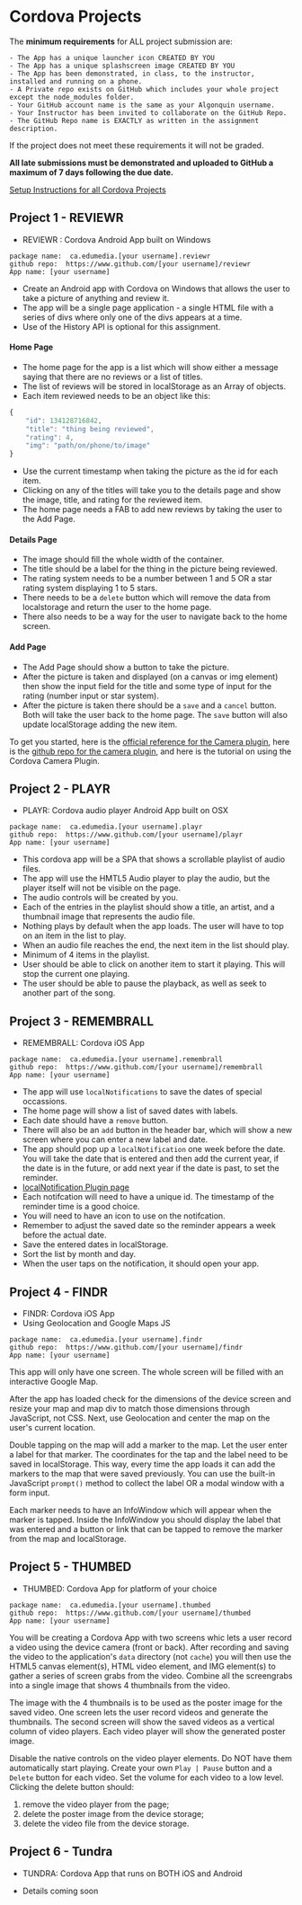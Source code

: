 # Cordova Projects

The **minimum requirements** for ALL project submission are:

    - The App has a unique launcher icon CREATED BY YOU
    - The App has a unique splashscreen image CREATED BY YOU
    - The App has been demonstrated, in class, to the instructor, installed and running on a phone.
    - A Private repo exists on GitHub which includes your whole project except the node_modules folder.
    - Your GitHub account name is the same as your Algonquin username.
    - Your Instructor has been invited to collaborate on the GitHub Repo.
    - The GitHub Repo name is EXACTLY as written in the assignment description.

If the project does not meet these requirements it will not be graded.

**All late submissions must be demonstrated and uploaded to GitHub a maximum of 7 days following the due date.**

[Setup Instructions for all Cordova Projects](./project-setup.md)

## Project 1 - REVIEWR

- REVIEWR : Cordova Android App built on Windows

```
package name:  ca.edumedia.[your username].reviewr
github repo:  https://www.github.com/[your username]/reviewr
App name: [your username]
```

- Create an Android app with Cordova on Windows that allows the user to take a picture of anything and review it. 
- The app will be a single page application - a single HTML file with a series of divs where only one of the divs appears at a time.
- Use of the History API is optional for this assignment.

#### Home Page

- The home page for the app is a list which will show either a message saying that there are no reviews or a list of titles.
- The list of reviews will be stored in localStorage as an Array of objects. 
- Each item reviewed needs to be an object like this:

```js
{
    "id": 134128716842,
    "title": "thing being reviewed",
    "rating": 4,
    "img": "path/on/phone/to/image" 
}
```

- Use the current timestamp when taking the picture as the id for each item.
- Clicking on any of the titles will take you to the details page and show the image, title, and rating for the reviewed item.
- The home page needs a FAB to add new reviews by taking the user to the Add Page.

#### Details Page

- The image should fill the whole width of the container.
- The title should be a label for the thing in the picture being reviewed.
- The rating system needs to be a number between 1 and 5 OR a star rating system displaying 1 to 5 stars.
- There needs to be a `delete` button which will remove the data from localstorage and return the user to the home page.
- There also needs to be a way for the user to navigate back to the home screen.

#### Add Page

- The Add Page should show a button to take the picture. 
- After the picture is taken and displayed (on a canvas or img element) then show the input field for the title and some type of input for the rating (number input or star system).
- After the picture is taken there should be a `save` and a `cancel` button. Both will take the user back to the home page. The `save` button will also update localStorage adding the new item.

To get you started, here is the [official reference for the Camera plugin](https://cordova.apache.org/docs/en/8.x/reference/cordova-plugin-camera/index.html), here is the [github repo for the camera plugin](https://github.com/apache/cordova-plugin-camera), and here is the tutorial on using the Cordova Camera Plugin.

<YouTube
    title="Cordova Camera Plugin"
    url="https://www.youtube.com/embed/jlL1RuW9Kiw"
/>

## Project 2 - PLAYR

- PLAYR: Cordova audio player Android App built on OSX

```
package name:  ca.edumedia.[your username].playr
github repo:  https://www.github.com/[your username]/playr
App name: [your username]
```

- This cordova app will be a SPA that shows a scrollable playlist of audio files. 
- The app will use the HMTL5 Audio player to play the audio, but the player itself will not be visible on the page.
- The audio controls will be created by you.
- Each of the entries in the playlist should show a title, an artist, and a thumbnail image that represents the audio file.
- Nothing plays by default when the app loads. The user will have to top on an item in the list to play.
- When an audio file reaches the end, the next item in the list should play.
- Minimum of 4 items in the playlist.
- User should be able to click on another item to start it playing. This will stop the current one playing.
- The user should be able to pause the playback, as well as seek to another part of the song.

## Project 3 - REMEMBRALL

- REMEMBRALL: Cordova iOS App

```
package name:  ca.edumedia.[your username].remembrall
github repo:  https://www.github.com/[your username]/remembrall
App name: [your username]
```

- The app will use `localNotifications` to save the dates of special occassions.
- The home page will show a list of saved dates with labels.
- Each date should have a `remove` button.
- There will also be an `add` button in the header bar, which will show a new screen where you can enter a new label and date.
- The app should pop up a `localNotification` one week before the date. You will take the date that is entered and then add the current year, if the date is in the future, or add next year if the date is past, to set the reminder.
- [localNotification Plugin page](https://github.com/katzer/cordova-plugin-local-notifications)
- Each notifcation will need to have a unique id. The timestamp of the reminder time is a good choice.
- You will need to have an icon to use on the notifcation.
- Remember to adjust the saved date so the reminder appears a week before the actual date.
- Save the entered dates in localStorage.
- Sort the list by month and day.
- When the user taps on the notification, it should open your app.

## Project 4 - FINDR

- FINDR: Cordova iOS App
- Using Geolocation and Google Maps JS

```
package name:  ca.edumedia.[your username].findr
github repo:  https://www.github.com/[your username]/findr
App name: [your username]
```

This app will only have one screen. The whole screen will be filled with an interactive Google Map.

After the app has loaded check for the dimensions of the device screen and resize your map and map div to match those dimensions through JavaScript, not CSS. Next, use Geolocation and center the map on the user's current location.

Double tapping on the map will add a marker to the map. Let the user enter a label for that marker. The coordinates for the tap and the label need to be saved in localStorage. This way, every time the app loads it can add the markers to the map that were saved previously. You can use the built-in JavaScript `prompt()` method to collect the label OR a modal window with a form input.

Each marker needs to have an InfoWindow which will appear when the marker is tapped. Inside the InfoWindow you should display the label that was entered and a button or link that can be tapped to remove the marker from the map and localStorage.


## Project 5 - THUMBED

- THUMBED: Cordova App for platform of your choice

```
package name:  ca.edumedia.[your username].thumbed
github repo:  https://www.github.com/[your username]/thumbed
App name: [your username]
```

You will be creating a Cordova App with two screens whic lets a user record a video using the device camera (front or back). After recording and saving the video to the application's `data` directory (not `cache`) you will then use the HTML5 canvas element(s), HTML video element, and IMG element(s) to gather a series of screen grabs from the video. Combine all the screengrabs into a single image that shows 4 thumbnails from the video.

The image with the 4 thumbnails is to be used as the poster image for the saved video. One screen lets the user record videos and generate the thumbnails. The second screen will show the saved videos as a vertical column of video players. Each video player will show the generated poster image.

Disable the native controls on the video player elements. Do NOT have them automatically start playing. Create your own `Play | Pause` button and a `Delete` button for each video. Set the volume for each video to a low level. Clicking the delete button should:

1. remove the video player from the page; 
2. delete the poster image from the device storage;
3. delete the video file from the device storage.


## Project 6 - Tundra

- TUNDRA: Cordova App that runs on BOTH iOS and Android

- Details coming soon

